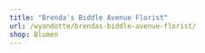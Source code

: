 ```yaml
---
title: "Brenda's Biddle Avenue Florist"
url: /wyandotte/brendas-biddle-avenue-florist/
shop: Blumen
---
```

